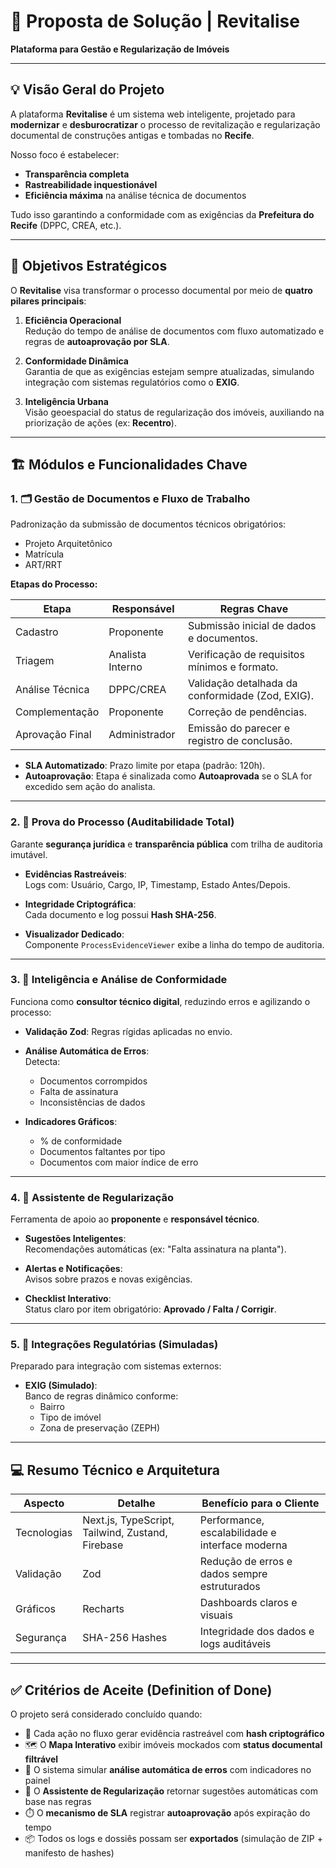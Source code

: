 # 📄 Proposta de Solução | **Revitalise**  
**Plataforma para Gestão e Regularização de Imóveis**

---

## 💡 Visão Geral do Projeto

A plataforma **Revitalise** é um sistema web inteligente, projetado para **modernizar** e **desburocratizar** o processo de revitalização e regularização documental de construções antigas e tombadas no **Recife**.

Nosso foco é estabelecer:

- **Transparência completa**
- **Rastreabilidade inquestionável**
- **Eficiência máxima** na análise técnica de documentos

Tudo isso garantindo a conformidade com as exigências da **Prefeitura do Recife** (DPPC, CREA, etc.).

---

## 🎯 Objetivos Estratégicos

O **Revitalise** visa transformar o processo documental por meio de **quatro pilares principais**:

1. **Eficiência Operacional**  
   Redução do tempo de análise de documentos com fluxo automatizado e regras de **autoaprovação por SLA**.

2. **Conformidade Dinâmica**  
   Garantia de que as exigências estejam sempre atualizadas, simulando integração com sistemas regulatórios como o **EXIG**.

3. **Inteligência Urbana**  
   Visão geoespacial do status de regularização dos imóveis, auxiliando na priorização de ações (ex: **Recentro**).

---

## 🏗️ Módulos e Funcionalidades Chave

### 1. 🗂️ Gestão de Documentos e Fluxo de Trabalho

Padronização da submissão de documentos técnicos obrigatórios:

- Projeto Arquitetônico  
- Matrícula  
- ART/RRT  

**Etapas do Processo:**

| Etapa             | Responsável       | Regras Chave                                              |
|------------------|-------------------|------------------------------------------------------------|
| Cadastro         | Proponente        | Submissão inicial de dados e documentos.                  |
| Triagem          | Analista Interno  | Verificação de requisitos mínimos e formato.              |
| Análise Técnica  | DPPC/CREA         | Validação detalhada da conformidade (Zod, EXIG).          |
| Complementação   | Proponente        | Correção de pendências.                                   |
| Aprovação Final  | Administrador     | Emissão do parecer e registro de conclusão.               |

- **SLA Automatizado**: Prazo limite por etapa (padrão: 120h).  
- **Autoaprovação**: Etapa é sinalizada como **Autoaprovada** se o SLA for excedido sem ação do analista.

---

### 2. 📜 Prova do Processo (Auditabilidade Total)

Garante **segurança jurídica** e **transparência pública** com trilha de auditoria imutável.

- **Evidências Rastreáveis**:  
  Logs com: Usuário, Cargo, IP, Timestamp, Estado Antes/Depois.

- **Integridade Criptográfica**:  
  Cada documento e log possui **Hash SHA-256**.

- **Visualizador Dedicado**:  
  Componente `ProcessEvidenceViewer` exibe a linha do tempo de auditoria.

---

### 3. 🧮 Inteligência e Análise de Conformidade

Funciona como **consultor técnico digital**, reduzindo erros e agilizando o processo:

- **Validação Zod**: Regras rígidas aplicadas no envio.
- **Análise Automática de Erros**:  
  Detecta:
  - Documentos corrompidos
  - Falta de assinatura
  - Inconsistências de dados

- **Indicadores Gráficos**:
  - % de conformidade  
  - Documentos faltantes por tipo  
  - Documentos com maior índice de erro  

---

### 4. 🤝 Assistente de Regularização

Ferramenta de apoio ao **proponente** e **responsável técnico**.

- **Sugestões Inteligentes**:  
  Recomendações automáticas (ex: "Falta assinatura na planta").

- **Alertas e Notificações**:  
  Avisos sobre prazos e novas exigências.

- **Checklist Interativo**:  
  Status claro por item obrigatório: **Aprovado / Falta / Corrigir**.

---

### 5. 🔗 Integrações Regulatórias (Simuladas)

Preparado para integração com sistemas externos:

- **EXIG (Simulado)**:  
  Banco de regras dinâmico conforme:
  - Bairro
  - Tipo de imóvel
  - Zona de preservação (ZEPH)

---

## 💻 Resumo Técnico e Arquitetura

| Aspecto     | Detalhe                                | Benefício para o Cliente                            |
|-------------|----------------------------------------|-----------------------------------------------------|
| Tecnologias | Next.js, TypeScript, Tailwind, Zustand, Firebase | Performance, escalabilidade e interface moderna      |
| Validação   | Zod                                     | Redução de erros e dados sempre estruturados         |
| Gráficos    | Recharts                                | Dashboards claros e visuais                          |
| Segurança   | SHA-256 Hashes                          | Integridade dos dados e logs auditáveis              |

---

## ✅ Critérios de Aceite (Definition of Done)

O projeto será considerado concluído quando:

- 🔐 Cada ação no fluxo gerar evidência rastreável com **hash criptográfico**  
- 🗺️ O **Mapa Interativo** exibir imóveis mockados com **status documental filtrável**  
- 🧠 O sistema simular **análise automática de erros** com indicadores no painel  
- 🤖 O **Assistente de Regularização** retornar sugestões automáticas com base nas regras  
- ⏱️ O **mecanismo de SLA** registrar **autoaprovação** após expiração do tempo  
- 📦 Todos os logs e dossiês possam ser **exportados** (simulação de ZIP + manifesto de hashes)
